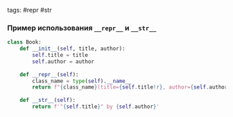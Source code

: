 
tags: #repr #str

### Пример использования `__repr__` и `__str__`

```python
class Book:
	def __init__(self, title, author):
		self.title = title
		self.author = author
		
	def __repr__(self):
		class_name = type(self).__name__
		return f"{class_name}(title={self.title!r}, author={self.author!r})"
	
	def __str__(self):
		return f'"{self.title}" by {self.author}'

```